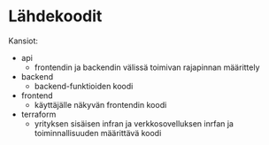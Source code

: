 # Lähdekoodit

Kansiot:
- api
    - frontendin ja backendin välissä toimivan rajapinnan määrittely
- backend
    - backend-funktioiden koodi
- frontend
    - käyttäjälle näkyvän frontendin koodi
- terraform
    - yrityksen sisäisen infran ja verkkosovelluksen inrfan ja toiminnallisuuden määrittävä koodi